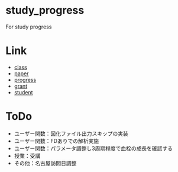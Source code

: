 # study_progress
For study progress


# Link
- [class](https://drive.google.com/drive/folders/10Zj_EADiX3BH_Z-aBU1q6iV9J1wErTwX?usp=sharing)
- [paper](https://drive.google.com/drive/folders/1WVQ5eeNcL_KYNbRCfvOtlfuieKaFVEOk?usp=sharing)
- [progress](https://drive.google.com/drive/folders/1DjZ6w3bVHmwhScFlW5zfZx8vXfVNYCWU?usp=sharing)
- [grant](https://drive.google.com/drive/folders/1-Au9WN15cB3PssPFAy7E4jo2upe563Ji?usp=sharing)
- [student](https://drive.google.com/drive/folders/1-AIkZ7sS1kGOaTLfXyxWX6rO_jrJ9poJ?usp=sharing)

# ToDo
- ユーザー関数：図化ファイル出力スキップの実装
- ユーザー関数：FDありでの解析実施
- ユーザー関数：パラメータ調整し3周期程度で血栓の成長を確認する
- 授業：受講
- その他：名古屋訪問日調整

